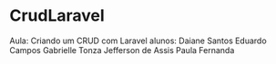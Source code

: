 # CrudLaravel
Aula: Criando um CRUD com Laravel
alunos: Daiane Santos
        Eduardo Campos 
        Gabrielle Tonza
        Jefferson de Assis
        Paula Fernanda

